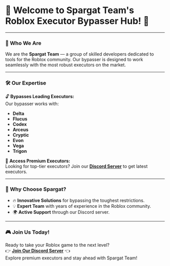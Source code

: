 # **👾 Welcome to Spargat Team's Roblox Executor Bypasser Hub! 👾**

---

### 🚀 **Who We Are**
We are the **Spargat Team** — a group of skilled developers dedicated to tools for the Roblox community. Our bypasser is designed to work seamlessly with the most robust executors on the market.

---

### 🛠️ **Our Expertise**
🔓 **Bypasses Leading Executors:**  
Our bypasser works with:  
- **Delta**  
- **Flucus**  
- **Codex**  
- **Arceus**  
- **Cryptic**  
- **Evon**  
- **Vega**  
- **Trigon**  

💾 **Access Premium Executors:**  
Looking for top-tier executors? Join our [**Discord Server**](https://discord.com/invite/Kcz3j2mgjK) to get latest executors.

---

### 🌟 **Why Choose Spargat?**
- 🔥 **Innovative Solutions** for bypassing the toughest restrictions.  
- 💡 **Expert Team** with years of experience in the Roblox community.  
- 🌍 **Active Support** through our Discord server.  

---

### 🎮 **Join Us Today!**
Ready to take your Roblox game to the next level?  
👉 **[Join Our Discord Server](#)** 👈  
Explore premium executors and stay ahead with Spargat Team!
